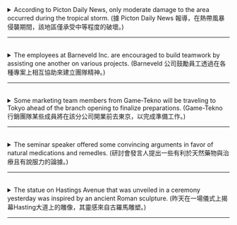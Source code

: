 <details>
  <summary>
    According to Picton Daily News, only moderate damage to the area occurred during the tropical storm. (據 Picton Daily News 報導，在熱帶風暴侵襲期間，該地區僅承受中等程度的破壞。)
  </summary>

  - 主詞 : "the tropical storm" (熱帶風暴)，由於主詞與後面的時間片語的 "during the tropical storm" 中的受詞相同，因此可以省略主詞，使句子更加簡潔而且語意明確。
  - 動詞 : "damage to"，对……造成伤害或损坏。
    - "only moderate" 修飾 "damage"，描述損害的程度。 
  - 受詞 : "the area occurred during the tropical storm" (發生在熱帶風暴期間的地區)
    - "during the tropical storm" 修飾 "occurred"，指定了事件發生的時間和原因。 
  - 修飾語
    - "According to Picton Daily News" 這是一個狀語片語，提供了事件信息的來源。 
  - **單字 (Words):**
    - "According to" 表示信息來源的短語。
    - "Picton Daily News" 是報社的名稱，是整個信息的來源。
    - "only" 修飾 "moderate damage"，強調損害的輕微程度。
    - "moderate" 描述 "damage" 的程度。
    - "damage" 事件的核心名詞，指損害或損失。
    - "to" 介系詞，引導受詞 "the area"。
    - "the area" 事件發生的地點。
    - "during" 表示事件發生的時間。
    - "the tropical storm" 修飾 "occurred"，指明是哪場颶風引起的事件。
  > 總的來說，這句話簡單明瞭地報告了根據Picton Daily News的消息，一場熱帶風暴只對該地區造成了輕微損害。
</details>

---
<br>

<details>
  <summary>
    The employees at Barneveld Inc. are encouraged to build teamwork by assisting one another on various projects. (Barneveld 公司鼓勵員工透過在各種專案上相互協助來建立團隊精神。)
  </summary>

  - 文法結構 : `被動語態的形式  ⇒  主詞 + beV + 過去分詞 + by + 行為者。
  
  - **主詞 :** "The employees at Barneveld Inc." 這是整個主詞片語，由冠詞 "The"、名詞 "employees"、介詞片語 "at Barneveld Inc." 構成。
    - "at Barneveld Inc." 介詞片語，修飾主詞 "employees"，指定了員工的所在地點。 
  
  - **beV + 過去分詞 :** "are encouraged to" 這是一個複合動詞，表示主詞的動作或狀態。
    - "encourage to do" 鼓励做某事，激励或支持某人去做某件事情。
  
  - **修飾語 :**
    - "by assisting one another on various projects" 這個片語指明了如何實現鼓勵員工建立團隊合作的目標，即通過在各種項目上相互協助。
      - "on various projects" 介詞片語，修飾不定式片語，指定了互相協助的具體項目。 
  
  - **單字 (Words):**
    - "The" 冠詞，指定了主詞 "employees"。
    - "employees" 主詞，指公司 Barneveld Inc. 的員工。
    - "at" 介詞，指明了員工的工作地點。
    - "Barneveld Inc." 公司的名稱，指定了員工的所屬組織。
    - "are encouraged" 複合動詞，表示鼓勵的行為。
    - "to build" 不定式的一部分，指明了鼓勵的目的。
    - "teamwork" 名詞，表示合作和團隊精神。
    - "by" 介詞，引導不定式片語。
    - "assisting" 動詞，不定式片語中的動詞。
    - "one another" 代詞片語，表示相互之間的互助。
    - "on various projects" 介詞片語，指定了互相協助的具體方式和範疇。
  
  > 總的來說，這句話強調了 Barneveld Inc. 公司鼓勵員工通過互相協助在不同項目上建立團隊合作。
</details>

---
<br>

<details>
  <summary>
    Some marketing team members from Game-Tekno will be traveling to Tokyo ahead of the branch opening to finalize preparations. (Game-Tekno 行銷團隊某些成員將在該分公司開業前去東京，以完成準備工作。)
  </summary>

  - **主詞 :** "Some marketing team members from Game-Tekno"，這是整個主詞片語，由冠詞 "Some"、名詞 "marketing team members" 和介詞片語 "from Game-Tekno" 構成。
  
  - **動詞 :** "will be traveling to" 這是複合動詞，表示主詞的未來行動。
    - "travel to"，旅行到，进行一次旅行，通常是长途旅行。 
  
  - **受詞 :** "Tokyo"，指明了行動的目的地。
  
  - **修飾語 :**
    - 時間副詞 "ahead of the branch opening" 介詞片語，修飾整個行動的時間，指明了行動發生在分店開店之前。
    - 目的副詞 "to finalize preparations" 不定式片語，補充說明了主詞的目的，即完成筹备工作 。
  
  - **單字 :**
    - "Some" 冠詞，指定了主詞 "marketing team members" 的數量。
    - "marketing team members" 主詞，指 Game-Tekno 的行銷團隊成員。
    - "from Game-Tekno" 介詞片語，指定了主詞的來源。
    - "will be traveling to" 複合動詞，旅行到，进行一次旅行，通常是长途旅行。。
    - "Tokyo" 指明了行動的目的地。
    - "ahead of" 介詞片語，在……之前或超过……；表示在时间、位置或进度上超过或领先于某人或某事物。
    - "the branch opening" 名詞片語，指分支機構的開幕。
    - "to finalize preparations" 不定式片語，補充說明了主詞的目的。
  
  > 這句話強調了 Game-Tekno 行銷團隊的一些成員將在分支機構開幕之前前往東京，以完成最後的準備工作。
</details>

---
<br>

<details>
  <summary>
    The seminar speaker offered some convincing arguments in favor of natural medications and remedles. (研討會發言人提出一些有利於天然藥物與治療且有說服力的論據。)
  </summary>

  - **主詞 :** "The seminar speaker" 這是整個主詞片語，由冠詞 "The"、名詞 "seminar speaker" 構成。
  
  - **動詞 :** "offered" 這是動詞，表示主詞的動作或行為。
  
  - **受詞 :** "some convincing arguments in favor of natural medications and remedies" 這是整個受詞片語，描述了主詞提出的內容。
    - "in favor of natural medications and remedies" 這是名詞 "arguments" 的後置修飾語，指明了提出論點的具體內容，整個意思是"支持天然药物和疗法的论据"。
  
  - **單字 :**
    - "The" 冠詞，指定了主詞 "seminar speaker"。
    - "seminar speaker" 主詞，指演講者。
    - "offered" 動詞，表示提供或呈現論點。
    - "some" 量詞，指定了 "convincing arguments" 的數量。
    - "convincing" 形容詞，描述 "arguments" 的性質，表示令人信服的。
    - "arguments" 名詞，指演講者提出的論點。
    - "in favor of" 介詞片語，表示支持或贊同的方向。
    - "natural medications and remedies" 名詞片語，指論點的主題，即自然藥物和療法。
  
  > 整體而言，這句話強調了研討會演講者提出了一些支持自然藥物和療法的令人信服的論點。
</details>

---
<br>

<details>
  <summary>
    The statue on Hastings Avenue that was unveiled in a ceremony yesterday was inspired by an ancient Roman sculpture. (昨天在一場儀式上揭幕Hasting大道上的雕像，其靈感來自古羅馬雕塑。)
  </summary>

  - 文法結構 : `被動語態的形式  ⇒  主詞 + beV + 過去分詞 + by + 行為者。
  
  - **主詞 :** "The statue on Hastings Avenue that was unveiled in a ceremony yesterday" (黑斯廷斯大道上的雕像昨天举行了揭幕仪式)
    - "that was unveiled in a ceremony yesterday" 是由關係代名詞 "that" 引導的形容詞子句，修飾主詞 "statue"，提供了有關雕像昨天在典禮中揭幕的附加信息。
  
  - **動詞 :** was inspired"，表示雕像的靈感來源。
  
  - **行為者 :**  "by an ancient Roman sculpture" 這是整個受詞片語，補充說明了 "was inspired" 的具體內容，即雕像的靈感來源。
  
  - **單字 :**
    - "The" 冠詞，指定了主詞 "statue"。
    - "statue" 主詞，指哈斯廷斯大道上的雕像。
    - "on Hastings Avenue" 介詞片語，指定了雕像的位置。
    - "was inspired" 謂詞，表示雕像的靈感來源。
    - "by" 介詞，引導受詞片語。
    - "an" 冠詞，指定了 "ancient Roman sculpture"。
    - "ancient" 形容詞，描述 "Roman sculpture" 的年代。
    - "Roman" 形容詞，指明了 "sculpture" 的文化或風格。
    - "sculpture" 名詞，指代古羅馬雕塑。
    - "by an ancient Roman sculpture" 受詞片語，指定了 "was inspired" 的具體內容。
  
  > 整體而言，這個句子表達了雕像的位置，並提到了它的靈感來源是一座古羅馬雕塑。
</details>

---
<br>
